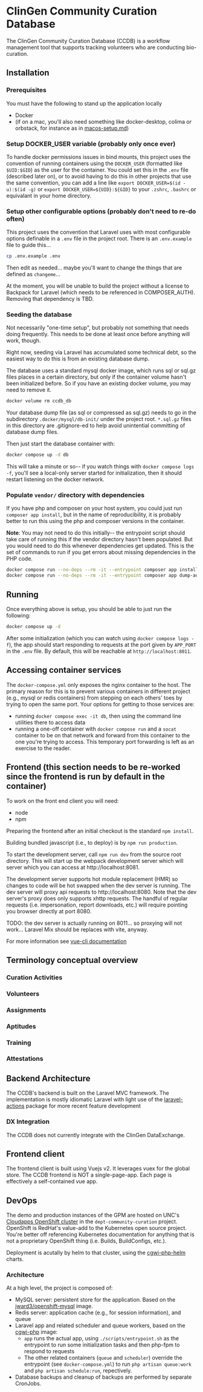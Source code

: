 # ClinGen Community Curation Database

The ClinGen Community Curation Database (CCDB) is a workflow management tool that supports
tracking volunteers who are conducting bio-curation.

## Installation
### Prerequisites
You must have the following to stand up the application locally
* Docker
* (if on a mac, you'll also need something like docker-desktop, colima or orbstack, for instance as
  in [macos-setup.md](macos-setup.md))

### Setup DOCKER_USER variable (probably only once ever)

To handle docker permissions issues in bind mounts, this project uses the convention of running
containers using the `DOCKER_USER` (formatted like `$UID:$GID`) as the user for the container.
You could set this in the `.env` file (described later on), or to avoid having to do this in other
projects that use the same convention, you can add a line like `export DOCKER_USER=$(id -u):$(id -g)`
or `export DOCKER_USER=${UID}:${GID}` to your `.zshrc`, `.bashrc` or equivalant in your home directory.

### Setup other configurable options (probably don't need to re-do often)

This project uses the convention that Laravel uses with most configurable options definable in
a `.env` file in the project root. There is an `.env.example` file to guide this...

```bash
cp .env.example .env
```

Then edit as needed... maybe you'll want to change the things that are defined as `changeme`...

At the moment, you will be unable to build the project without a license to Backpack for Laravel
(which needs to be referenced in COMPOSER_AUTH). Removing that dependency is TBD.

### Seeding the database

Not necessarily "one-time setup", but probably not something that needs doing frequently. This needs
to be done at least once before anything will work, though.

Right now, seeding via Laravel has accumulated some technical debt, so the easiest way to do this
is from an existing database dump.

The database uses a standard mysql docker image, which runs sql or sql.gz files places in a certain
directory, but only if the container volume hasn't been initialized before. So if you have an existing
docker volume, you may need to remove it.

```bash
docker volume rm ccdb_db
```

Your database dump file (as sql or compressed as sql.gz) needs to go in the subdirectory
`.docker/mysql/db-init/` under the project root. `*.sql.gz` files in this directory are .gitignore-ed
to help avoid unintential committing of database dump files.

Then just start the database container with:

```bash
docker compose up -d db
```

This will take a minute or so-- if you watch things with `docker compose logs -f`, you'll see a
local-only server started for initialization, then it should restart listening on the docker network.

### Populate `vendor/` directory with dependencies

If you have php and composer on your host system, you could just run `composer app install`, but in
the name of reproducibility, it is probably better to run this using the php and composer versions
in the container.

**Note**: You may not need to do this initially-- the entrypoint script should take care
of running this if the vendor directory hasn't been populated. But you would need to do this whenever
dependencies get updated. This is the set of commands to run if you get errors about missing
dependencies in the PHP code.

```bash
docker compose run --no-deps --rm -it --entrypoint composer app install --no-interaction --no-plugins --no-scripts --prefer-dist --no-dev --no-suggest
docker compose run --no-deps --rm -it --entrypoint composer app dump-autoload
```

## Running

Once everything above is setup, you should be able to just run the following:

```bash
docker compose up -d
```

After some initialization (which you can watch using `docker compose logs -f`), the app should
start responding to requests at the port given by `APP_PORT` in the `.env` file. By default,
this will be reachable at `http://localhost:8011`.

## Accessing container services

The `docker-compose.yml` only exposes the nginx container to the host. The primary reason for this is
to prevent various containers in different project (e.g., mysql or redis containers) from stepping
on each others' toes by trying to open the same port. Your options for getting to those services are:

* running `docker compose exec -it db`, then using the command line utilities there to access data
* running a one-off container with `docker compose run` and a `socat` container to be on that network
  and forward from this container to the one you're trying to access. This temporary port forwarding
  is left as an exercise to the reader.

## Frontend (this section needs to be re-worked since the frontend is run by default in the container)

To work on the front end client you will need:
* node
* npm

Preparing the frontend after an initial checkout is the standard `npm install`.

Building bundled javascript (i.e., to deploy) is by `npm run production`.

To start the development server, call `npm run dev` from the source root directory. This will start up
the webpack development server which will server which you can access at http://localhost:8081.

The development server supports hot module replacement (HMR) so changes to code will be hot swapped
when the dev server is running.  The dev server will proxy api requests to http://localhost:8080.
Note that the dev server's proxy does only supports xhttp requests. The handful of regular requests
(i.e. impersonation, report downloads, etc.) will require pointing you browser directly at port 8080.

TODO: the dev server is actually running on 8011... so proxying will not work... Laravel Mix should be
replaces with vite, anyway.

For more information see [vue-cli documentation](https://cli.vuejs.org/)

## Terminology conceptual overview
### Curation Activities
### Volunteers
### Assignments
### Aptitudes
### Training
### Attestations


## Backend Architecture
The CCDB's backend is built on the Laravel MVC framework.  The implementation is mostly idiomatic Laravel with light use of the [laravel-actions](https://github.com/lorisleiva/laravel-actions) package for more recent feature development

### DX Integration
The CCDB does not currently integrate with the ClinGen DataExchange.

## Frontend client
The frontend client is built using Vuejs v2.  It leverages vuex for the global store.  The CCDB frontend is NOT a single-page-app.  Each page is effectively a self-contained vue app.

## DevOps
The demo and production instances of the GPM are hosted on UNC's [Cloudapps OpenShift
cluster](https://console.cloudapps.unc.edu) in the `dept-community-curation` project. OpenShift is
RedHat's value-add to the Kubernetes open source project. You're better off referencing Kubernetes
documentation for anything that is not a proprietary OpenShift thing (i.e. Builds, BuildConfigs, etc.).

Deployment is acutally by helm to that cluster, using the
[cgwi-php-helm](https://github.com/clingen-data-model/cgwi-php-helm) charts.

### Architecture
At a high level, the project is composed of:
* MySQL server: persistent store for the application. Based on the [jward3/openshift-mysql](https://hub.docker.com/repository/docker/jward3/php) image.
* Redis server: application cache (e.g., for session information), and queue
* Laravel app and related scheduler and queue workers, based on the [cgwi-php](https://github.com/clingen-data-model/cgwi-php) image:
  * `app` runs the actual app, using `./scripts/entrypoint.sh` as the entrypoint to run some
    initialization tasks and then php-fpm to respond to requests
  * The other related containers (`queue` and `scheduler`) override the entrypoint (see
    `docker-compose.yml`) to run `php artisan queue:work` and `php artisan schedule:run`, repectively.
* Database backups and cleanup of backups are performed by separate CronJobs.
